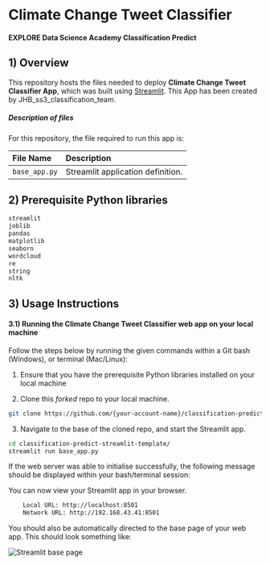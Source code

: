# Climate Change Tweet Classifier
#### EXPLORE Data Science Academy Classification Predict

## 1) Overview

This repository hosts the files needed to deploy **Climate Change Tweet Classifier App**, which was built using [Streamlit](https://www.streamlit.io/). This App has been created by JHB_ss3_classification_team.

##### Description of files

For this repository, the file required to run this app is:

| File Name              | Description                       |
| :--------------------- | :--------------------             |
| `base_app.py`          | Streamlit application definition. |

## 2) Prerequisite Python libraries

```python
streamlit
joblib
pandas
matplotlib
seaborn
wordcloud
re 
string
nltk
```

## 3) Usage Instructions

#### 3.1) Running the **Climate Change Tweet Classifier** web app on your local machine

Follow the steps below by running the given commands within a Git bash (Windows), or terminal (Mac/Linux):

 1. Ensure that you have the prerequisite Python libraries installed on your local machine

 2. Clone this *forked* repo to your local machine.

 ```bash
 git clone https://github.com/{your-account-name}/classification-predict-streamlit-template.git
 ```  

 3. Navigate to the base of the cloned repo, and start the Streamlit app.

 ```bash
 cd classification-predict-streamlit-template/
 streamlit run base_app.py
 ```

 If the web server was able to initialise successfully, the following message should be displayed within your bash/terminal session:

  You can now view your Streamlit app in your browser.

```bash
    Local URL: http://localhost:8501
    Network URL: http://192.168.43.41:8501
```

You should also be automatically directed to the base page of your web app. This should look something like:

![Streamlit base page](resources/imgs/streamlit-base-splash-screen.png)
